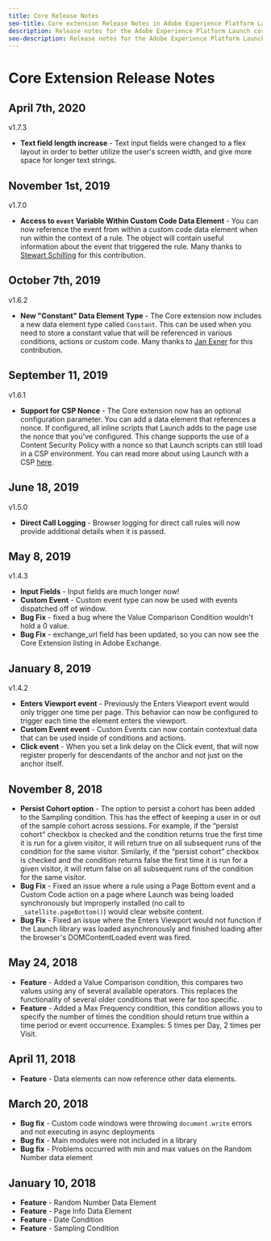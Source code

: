 ```yaml
---
title: Core Release Notes
seo-title: Core extension Release Notes in Adobe Experience Platform Launch
description: Release notes for the Adobe Experience Platform Launch core extension
seo-description: Release notes for the Adobe Experience Platform Launch core extension
---
```


# Core Extension Release Notes

## April 7th, 2020

v1.7.3

* **Text field length increase** - Text input fields were changed to a flex layout in order to better utilize the user's screen width, and give more space for longer text strings.

## November 1st, 2019

v1.7.0

* **Access to `event` Variable Within Custom Code Data Element** - You can now reference the event from within a custom code data element when run within the context of a rule. The object will contain useful information about the event that triggered the rule. Many thanks to [Stewart Schilling](https://twitter.com/sdi_stewart) for this contribution.

## October 7th, 2019

v1.6.2

* **New "Constant" Data Element Type** - The Core extension now includes a new data element type called `Constant`.  This can be used when you need to store a constant value that will be referenced in various conditions, actions or custom code. Many thanks to [Jan Exner](https://twitter.com/jexner) for this contribution.

## September 11, 2019

v1.6.1

* **Support for CSP Nonce** - The Core extension now has an optional configuration parameter. You can add a data element that references a nonce. If configured, all inline scripts that Launch adds to the page use the nonce that you've configured. This change supports the use of a Content Security Policy with a nonce so that Launch scripts can still load in a CSP environment.  You can read more about using Launch with a CSP [here](https://docs.adobe.com/content/help/en/launch/using/reference/client-side-info/content-security-policy-csp.html).

## June 18, 2019

v1.5.0

* **Direct Call Logging** - Browser logging for direct call rules will now provide additional details when it is passed.

## May 8, 2019

v1.4.3

* **Input Fields** - Input fields are much longer now!
* **Custom Event** - Custom event type can now be used with events dispatched off of window.
* **Bug Fix** - fixed a bug where the Value Comparison Condition wouldn't hold a 0 value.
* **Bug Fix** - exchange\_url field has been updated, so you can now see the Core Extension listing in Adobe Exchange.

## January 8, 2019

v1.4.2

* **Enters Viewport event** - Previously the Enters Viewport event would only trigger one time per page. This behavior can now be configured to trigger each time the element enters the viewport.
* **Custom Event event** - Custom Events can now contain contextual data that can be used inside of conditions and actions.
* **Click event** - When you set a link delay on the Click event, that will now register properly for descendants of the anchor and not just on the anchor itself.

## November 8, 2018

* **Persist Cohort option** - The option to persist a cohort has been added to the Sampling condition. This has the effect of keeping a user in or out of the sample cohort across sessions. For example, if the “persist cohort” checkbox is checked and the condition returns true the first time it is run for a given visitor, it will return true on all subsequent runs of the condition for the same visitor. Similarly, if the “persist cohort” checkbox is checked and the condition returns false the first time it is run for a given visitor, it will return false on all subsequent runs of the condition for the same visitor.
* **Bug Fix** - Fixed an issue where a rule using a Page Bottom event and a Custom Code action on a page where Launch was being loaded synchronously but improperly installed (no call to `_satellite.pageBottom()`) would clear website content.
* **Bug Fix** - Fixed an issue where the Enters Viewport would not function if the Launch library was loaded asynchronously and finished loading after the browser's DOMContentLoaded event was fired.

## May 24, 2018

* **Feature** - Added a Value Comparison condition, this compares two values using any of several available operators. This replaces the functionality of several older conditions that were far too specific.
* **Feature** - Added a Max Frequency condition, this condition allows you to specify the number of times the condition should return true within a time period or event occurrence. Examples: 5 times per Day, 2 times per Visit.

## April 11, 2018

* **Feature** - Data elements can now reference other data elements.

## March 20, 2018

* **Bug fix** - Custom code windows were throwing `document.write` errors and not executing in async deployments
* **Bug fix** - Main modules were not included in a library
* **Bug fix** - Problems occurred with min and max values on the Random Number data element

## January 10, 2018

* **Feature** - Random Number Data Element
* **Feature** - Page Info Data Element
* **Feature** - Date Condition
* **Feature** - Sampling Condition
